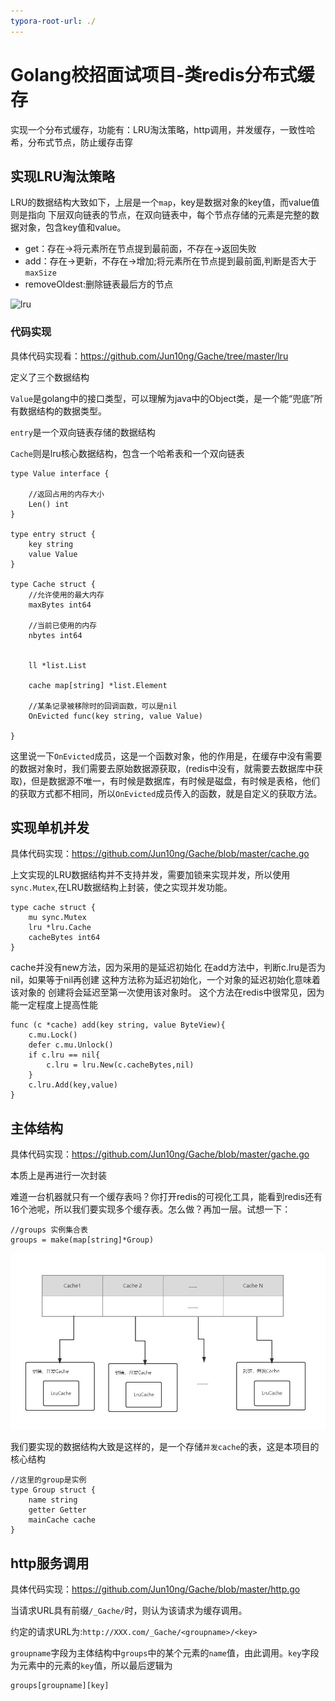 ```yaml
---
typora-root-url: ./
---
```


# Golang校招面试项目-类redis分布式缓存

实现一个分布式缓存，功能有：LRU淘汰策略，http调用，并发缓存，一致性哈希，分布式节点，防止缓存击穿

## 实现LRU淘汰策略

LRU的数据结构大致如下，上层是一个`map`，key是数据对象的key值，而value值则是指向 下层双向链表的节点，在双向链表中，每个节点存储的元素是完整的数据对象，包含key值和value。

* get：存在->将元素所在节点提到最前面，不存在->返回失败
* add：存在->更新，不存在->增加;将元素所在节点提到最前面,判断是否大于`maxSize`
* removeOldest:删除链表最后方的节点

![lru](E:\Gache\img\lru.jpg)

### 代码实现

具体代码实现看：https://github.com/Jun10ng/Gache/tree/master/lru

定义了三个数据结构

`Value`是golang中的接口类型，可以理解为java中的Object类，是一个能“兜底”所有数据结构的数据类型。

`entry`是一个双向链表存储的数据结构

`Cache`则是lru核心数据结构，包含一个哈希表和一个双向链表

```
type Value interface {

	//返回占用的内存大小
	Len() int
}

type entry struct {
	key string
	value Value
}

type Cache struct {
	//允许使用的最大内存
	maxBytes int64

	//当前已使用的内存
	nbytes int64


	ll *list.List

	cache map[string] *list.Element

	//某条记录被移除时的回调函数，可以是nil
	OnEvicted func(key string, value Value)

}

```

这里说一下`OnEvicted`成员，这是一个函数对象，他的作用是，在缓存中没有需要的数据对象时，我们需要去原始数据源获取，(redis中没有，就需要去数据库中获取)，但是数据源不唯一，有时候是数据库，有时候是磁盘，有时候是表格，他们的获取方式都不相同，所以`OnEvicted`成员传入的函数，就是自定义的获取方法。

## 实现单机并发

具体代码实现：https://github.com/Jun10ng/Gache/blob/master/cache.go

上文实现的LRU数据结构并不支持并发，需要加锁来实现并发，所以使用`sync.Mutex`,在LRU数据结构上封装，使之实现并发功能。

```
type cache struct {
	mu sync.Mutex
	lru *lru.Cache
	cacheBytes int64
}
```

cache并没有new方法，因为采用的是延迟初始化 在add方法中，判断c.lru是否为nil，如果等于nil再创建 这种方法称为延迟初始化，一个对象的延迟初始化意味着该对象的 创建将会延迟至第一次使用该对象时。 这个方法在redis中很常见，因为能一定程度上提高性能

```
func (c *cache) add(key string, value ByteView){
	c.mu.Lock()
	defer c.mu.Unlock()
	if c.lru == nil{
		c.lru = lru.New(c.cacheBytes,nil)
	}
	c.lru.Add(key,value)
}
```



## 主体结构

具体代码实现：https://github.com/Jun10ng/Gache/blob/master/gache.go

本质上是再进行一次封装

难道一台机器就只有一个缓存表吗？你打开redis的可视化工具，能看到redis还有16个池呢，所以我们要实现多个缓存表。怎么做？再加一层。试想一下：

````
//groups 实例集合表
groups = make(map[string]*Group)
````



![group](/img/group.jpg)

我们要实现的数据结构大致是这样的，是一个存储`并发cache`的表，这是本项目的核心结构

```
//这里的group是实例
type Group struct {
	name string
	getter Getter
	mainCache cache
}

```

## http服务调用

具体代码实现：https://github.com/Jun10ng/Gache/blob/master/http.go

当请求URL具有前缀`/_Gache/`时，则认为该请求为缓存调用。

约定的请求URL为:`http://XXX.com/_Gache/<groupname>/<key>`

`groupname`字段为主体结构中`groups`中的某个元素的`name`值，由此调用。`key`字段为元素中的元素的`key`值，所以最后逻辑为 

```
groups[groupname][key]
```

### 

